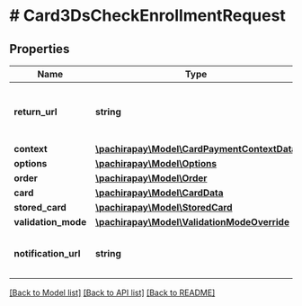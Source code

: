 # # Card3DsCheckEnrollmentRequest

## Properties

Name | Type | Description | Notes
------------ | ------------- | ------------- | -------------
**return_url** | **string** | Url for the return after the payment process | 
**context** | [**\pachirapay\Model\CardPaymentContextData**](CardPaymentContextData.md) |  | 
**options** | [**\pachirapay\Model\Options**](Options.md) |  | [optional] 
**order** | [**\pachirapay\Model\Order**](Order.md) |  | 
**card** | [**\pachirapay\Model\CardData**](CardData.md) |  | [optional] 
**stored_card** | [**\pachirapay\Model\StoredCard**](StoredCard.md) |  | [optional] 
**validation_mode** | [**\pachirapay\Model\ValidationModeOverride**](ValidationModeOverride.md) |  | [optional] 
**notification_url** | **string** | Url for the notification of the payment | [optional] 

[[Back to Model list]](../../README.md#documentation-for-models) [[Back to API list]](../../README.md#documentation-for-api-endpoints) [[Back to README]](../../README.md)



